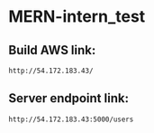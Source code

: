 # MERN-intern_test

## Build AWS link:
```http
http://54.172.183.43/
```

## Server endpoint link:
```http
http://54.172.183.43:5000/users
```
